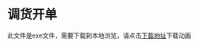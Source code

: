 # 调货开单

此文件是exe文件，需要下载到本地浏览，请点击[下载地址](http://resource.3cwdb.com/kailong-donghua/简单进货-调货开单.exe)下载动画

